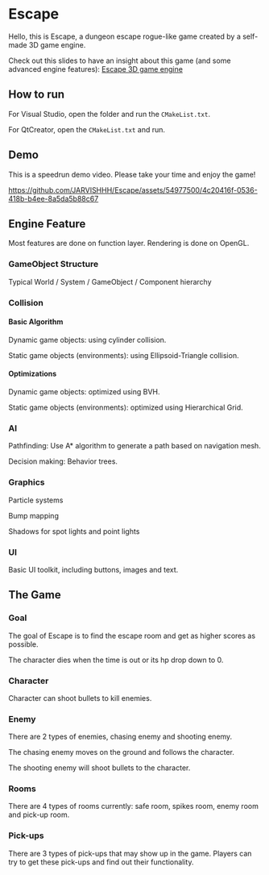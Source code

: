 # Escape

Hello, this is Escape, a dungeon escape rogue-like game created by a self-made 3D game engine.

Check out this slides to have an insight about this game (and some advanced engine features): [Escape 3D game engine](https://docs.google.com/presentation/d/1uaBW2uZxgA3INfNzQe-RBvGKkVebQzpuPwg3CGzBgKc/edit#slide=id.p)

## How to run

For Visual Studio, open the folder and run the `CMakeList.txt`.

For QtCreator, open the `CMakeList.txt` and run.

## Demo

This is a speedrun demo video. Please take your time and enjoy the game!

https://github.com/JARVISHHH/Escape/assets/54977500/4c20416f-0536-418b-b4ee-8a5da5b88c67



## Engine Feature

Most features are done on function layer. Rendering is done on OpenGL.

### GameObject Structure

Typical World / System / GameObject / Component hierarchy

### Collision

#### Basic Algorithm

Dynamic game objects: using cylinder collision.

Static game objects (environments): using Ellipsoid-Triangle collision.

#### Optimizations

Dynamic game objects: optimized using BVH.

Static game objects (environments): optimized using Hierarchical Grid.

### AI

Pathfinding: Use A* algorithm to generate a path based on navigation mesh.

Decision making: Behavior trees.

### Graphics

Particle systems

Bump mapping

Shadows for spot lights and point lights

### UI

Basic UI toolkit, including buttons, images and text.



## The Game

### Goal

The goal of Escape is to find the escape room and get as higher scores as possible.

The character dies when the time is out or its hp drop down to 0.

### Character

Character can shoot bullets to kill enemies.

### Enemy

There are 2 types of enemies, chasing enemy and shooting enemy.

The chasing enemy moves on the ground and follows the character.

The shooting enemy will shoot bullets to the character.

### Rooms

There are 4 types of rooms currently: safe room, spikes room, enemy room and pick-up room.

### Pick-ups

There are 3 types of pick-ups that may show up in the game. Players can try to get these pick-ups and find out their functionality.
